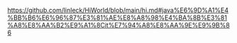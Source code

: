 https://github.com/linleck/HiWorld/blob/main/hi.md#java%E6%9D%A1%E4%BB%B6%E6%96%87%E3%81%AE%E8%A8%98%E4%BA%8B%E3%81%A8%E8%AA%B2%E9%A1%8Cit%E7%94%A8%E8%AA%9E%E9%9B%86
